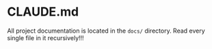# CLAUDE.md

All project documentation is located in the `docs/` directory. Read every single file in it recursively!!!
